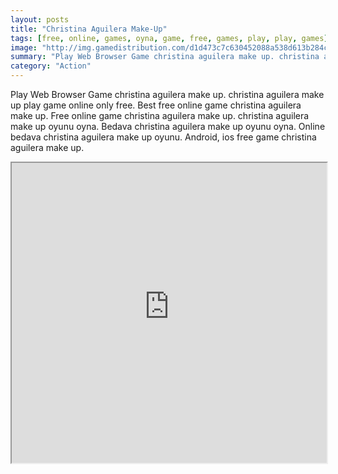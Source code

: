 ```yaml
---
layout: posts
title: "Christina Aguilera Make-Up"
tags: [free, online, games, oyna, game, free, games, play, play, games]
image: "http://img.gamedistribution.com/d1d473c7c630452088a538d613b284cb.jpg"
summary: "Play Web Browser Game christina aguilera make up. christina aguilera make up play game online only free. Best free online game christina aguilera make up. Free online game christina aguilera make up. christina aguilera make up oyunu oyna. Bedava christina aguilera make up oyunu oyna. Online bedava christina aguilera make up oyunu. Android, ios free game christina aguilera make up."
category: "Action"
---
```


Play Web Browser Game christina aguilera make up. christina aguilera make up play game online only free. Best free online game christina aguilera make up. Free online game christina aguilera make up. christina aguilera make up oyunu oyna. Bedava christina aguilera make up oyunu oyna. Online bedava christina aguilera make up oyunu. Android, ios free game christina aguilera make up.

<iframe width="100%" height="480px;" src="http://flash.gamedistribution.com?game=d1d473c7c630452088a538d613b284cb"></iframe>